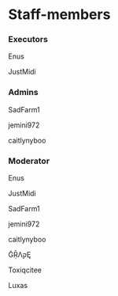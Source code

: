 # Staff-members

### Executors
Enus

JustMidi

### Admins
SadFarm1

jemini972

caitlynyboo

### Moderator
Enus

JustMidi

SadFarm1

jemini972

caitlynyboo

ḠṜΛקĘ

Toxiqcitee

Luxas
